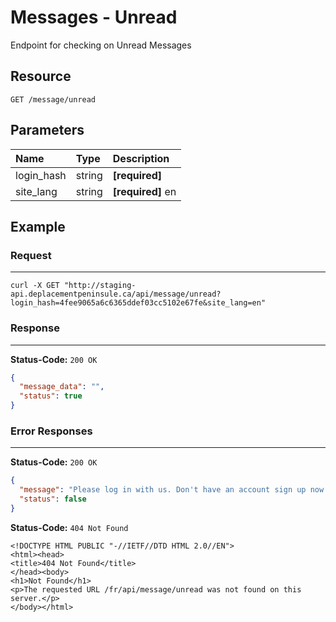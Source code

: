 # Messages - Unread

Endpoint for checking on Unread Messages

## Resource

```
GET /message/unread
```

## Parameters


Name              	| Type   	| Description
:------------------|:----------	|:--------------------
login_hash			|string		|**[required]** <user hash key>
site_lang		  	|string	 	|**[required]** en



## Example

### Request
***

```curl
curl -X GET "http://staging-api.deplacementpeninsule.ca/api/message/unread?login_hash=4fee9065a6c6365ddef03cc5102e67fe&site_lang=en"
```

### Response
***

**Status-Code:** ```200 OK```

```json
{
  "message_data": "",
  "status": true
}
```


### Error Responses
***
<!--No Login Hash-->
**Status-Code:** ```200 OK```


```json
{
  "message": "Please log in with us. Don't have an account sign up now!",
  "status": false
}
```

<!--No Site Language-->
**Status-Code:** ```404 Not Found```


```
<!DOCTYPE HTML PUBLIC "-//IETF//DTD HTML 2.0//EN">
<html><head>
<title>404 Not Found</title>
</head><body>
<h1>Not Found</h1>
<p>The requested URL /fr/api/message/unread was not found on this server.</p>
</body></html>
```

